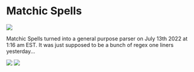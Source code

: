 # Matchic Spells
<img src="https://github.com/ItsZeusBro/MatchicSpells/blob/685183479ddcca2224c720c237d630953d0da80a/Docs/paynoattention.gif" />

Matchic Spells turned into a general purpose parser on July 13th 2022 at 1:16 am EST. It was just supposed to be a bunch of regex one liners yesterday...


<img src="https://github.com/ItsZeusBro/MatchicSpells/blob/e333999759222b9a4290a15a83e3b7a53c790abd/Docs/MatchicSpell.jpg">


<img src="https://github.com/ItsZeusBro/MatchicSpells/blob/56b615586974c6962f1fee70928cbd7bf77e9d9e/Docs/NextMatchicOf.jpg"/>
